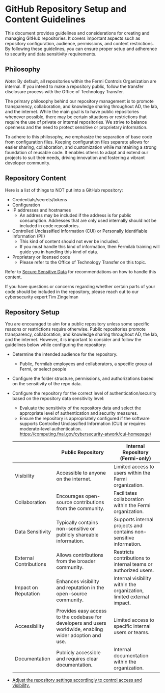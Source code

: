 # GitHub Repository Setup and Content Guidelines

This document provides guidelines and considerations for creating and managing GitHub repositories. It covers important aspects such as repository configuration, audience, permissions, and content restrictions. By following these guidelines, you can ensure proper setup and adherence to security and data sensitivity requirements.

## Philosophy

_Note:_ By default, all repositories within the Fermi Controls Organization are internal. If you intend to make a repository public, follow the transfer disclosure process with the Office of Technology Transfer.

The primary philosophy behind our repository management is to promote transparency, collaboration, and knowledge sharing throughout AD, the lab, and the internet. While the main goal is to have public repositories whenever possible, there may be certain situations or restrictions that require the use of private or internal repositories. We strive to balance openness and the need to protect sensitive or proprietary information.

To adhere to this philosophy, we emphasize the separation of base code from configuration files. Keeping configuration files separate allows for easier sharing, collaboration, and customization while maintaining a strong foundation of reusable code. It enables others to adapt and extend our projects to suit their needs, driving innovation and fostering a vibrant developer community.

## Repository Content

Here is a list of things to NOT put into a GitHub repository:

* Credentials/secrets/tokens
* Configuration
* IP addresses and hostnames
  * An address may be included if the address is for public consumption. Addresses that are only used internally should not be included in code repositories.
* Controlled Unclassified Information (CUI) or Personally Identifiable Information (PII)
  * This kind of content should not ever be included.
  * If you must handle this kind of information, then Fermilab training will guide you in handling this kind of data.
* Proprietary or licensed code
  * Please refer to the Office of Technology Transfer on this topic.

Refer to [Secure Sensitive Data](./secure-sensitive-data.md) for recommendations on how to handle this content.

If you have questions or concerns regarding whether certain parts of your code should be included in the repository, please reach out to our cybersecurity expert:Tim Zingelman

## Repository Setup

You are encouraged to aim for a public repository unless some specific reasons or restrictions require otherwise. Public repositories promote transparency, collaboration, and knowledge sharing throughout AD, the lab, and the internet. However, it is important to consider and follow the guidelines below while configuring the repository:

* Determine the intended audience for the repository.
  * Public, Fermilab employees and collaborators, a specific group at Fermi, or select people
* Configure the folder structure, permissions, and authorizations based on the sensitivity of the repo data.
* Configure the repository for the correct level of authentication/security based on the repository data sensitivity level:
  * Evaluate the sensitivity of the repository data and select the appropriate level of authentication and security measures.
  * Ensure the repository is appropriately configured if the software supports Controlled Unclassified Information (CUI) or requires moderate-level authentication. <https://computing.fnal.gov/cybersecurity-atwork/cui-homepage/>

   |            | Public Repository   | Internal Repository (Fermi-only)   |
   |------------|---------------------|------------------------------------|
   | Visibility | Accessible to anyone on the internet. | Limited access to users within the Fermi organization. |
   | Collaboration | Encourages open-source contributions from the community. | Facilitates collaboration within the Fermi organization. |
   | Data Sensitivity |  Typically contains non-sensitive or publicly shareable information. | Supports internal projects and contains non-sensitive information. |
   | External Contributions |  Allows contributions from the broader community. | Restricts contributions to internal teams or authorized users. |
   | Impact on Reputation | Enhances visibility and reputation in the open-source community. | Internal visibility within the organization, limited external impact. |
   | Accessibility | Provides easy access to the codebase for developers and users worldwide, enabling wider adoption and use. | Limited access to specific internal users or teams. |
   | Documentation |  Publicly accessible and requires clear documentation. | Internal documentation within the organization. |

* [Adjust the repository settings accordingly to control access and visibility.](https://docs.github.com/en/enterprise-cloud@latest/repositories/managing-your-repositorys-settings-and-features/managing-repository-settings/setting-repository-visibility#changing-a-repositorys-visibility)
